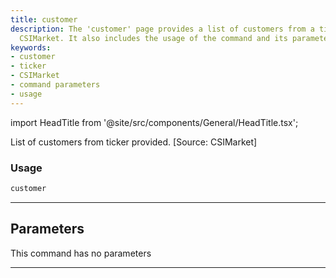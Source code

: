 ```yaml
---
title: customer
description: The 'customer' page provides a list of customers from a ticker source,
  CSIMarket. It also includes the usage of the command and its parameters.
keywords:
- customer
- ticker
- CSIMarket
- command parameters
- usage
---
```


import HeadTitle from '@site/src/components/General/HeadTitle.tsx';

<HeadTitle title="customer - Dd - Stocks - Reference | OpenBB Terminal Docs" />

List of customers from ticker provided. [Source: CSIMarket]

### Usage

```python
customer
```

---

## Parameters

This command has no parameters


---
